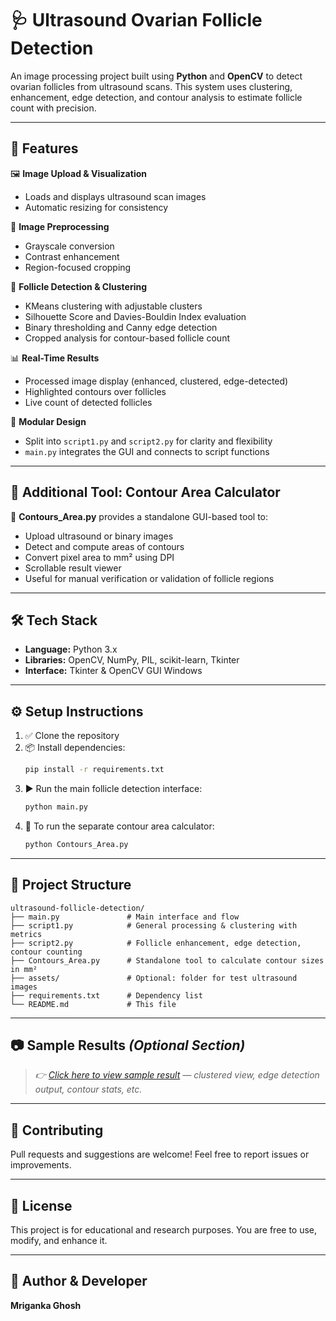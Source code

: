 
# 🩺 Ultrasound Ovarian Follicle Detection  
An image processing project built using **Python** and **OpenCV** to detect ovarian follicles from ultrasound scans. This system uses clustering, enhancement, edge detection, and contour analysis to estimate follicle count with precision.

---

## 🚀 Features

🖼️ **Image Upload & Visualization**  
- Loads and displays ultrasound scan images  
- Automatic resizing for consistency  

🧪 **Image Preprocessing**  
- Grayscale conversion  
- Contrast enhancement  
- Region-focused cropping  

🧠 **Follicle Detection & Clustering**  
- KMeans clustering with adjustable clusters  
- Silhouette Score and Davies-Bouldin Index evaluation  
- Binary thresholding and Canny edge detection  
- Cropped analysis for contour-based follicle count  

📊 **Real-Time Results**  
- Processed image display (enhanced, clustered, edge-detected)  
- Highlighted contours over follicles  
- Live count of detected follicles  

🔁 **Modular Design**  
- Split into `script1.py` and `script2.py` for clarity and flexibility  
- `main.py` integrates the GUI and connects to script functions  

---

## 🧮 Additional Tool: Contour Area Calculator

🧊 **Contours_Area.py** provides a standalone GUI-based tool to:
- Upload ultrasound or binary images  
- Detect and compute areas of contours  
- Convert pixel area to mm² using DPI  
- Scrollable result viewer  
- Useful for manual verification or validation of follicle regions  

---

## 🛠️ Tech Stack

- **Language:** Python 3.x  
- **Libraries:** OpenCV, NumPy, PIL, scikit-learn, Tkinter  
- **Interface:** Tkinter & OpenCV GUI Windows  

---

## ⚙️ Setup Instructions

1. ✅ Clone the repository  
2. 📦 Install dependencies:
   ```bash
   pip install -r requirements.txt
   ```
3. ▶️ Run the main follicle detection interface:
   ```bash
   python main.py
   ```
4. 🧮 To run the separate contour area calculator:
   ```bash
   python Contours_Area.py
   ```

---

## 📁 Project Structure

```
ultrasound-follicle-detection/
├── main.py               # Main interface and flow
├── script1.py            # General processing & clustering with metrics
├── script2.py            # Follicle enhancement, edge detection, contour counting
├── Contours_Area.py      # Standalone tool to calculate contour sizes in mm²
├── assets/               # Optional: folder for test ultrasound images
├── requirements.txt      # Dependency list
└── README.md             # This file
```

---

## 📷 Sample Results _(Optional Section)_

> *👉 [Click here to view sample result](images/sample_result.png) — clustered view, edge detection output, contour stats, etc.*

---

## 🙌 Contributing

Pull requests and suggestions are welcome! Feel free to report issues or improvements.

---

## 📄 License

This project is for educational and research purposes. You are free to use, modify, and enhance it.

---

## 👤 Author & Developer

**Mriganka Ghosh**
